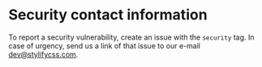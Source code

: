 # Security contact information

To report a security vulnerability, create an issue with the `security` tag. In case of urgency, send us a link of that issue to our e-mail dev@stylifycss.com.
